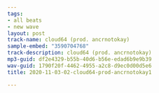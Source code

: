 ```yaml
---
tags:
- all beats
- new wave
layout: post
track-name: cloud64 (prod. ancrnotokay)
sample-embed: "3590704768"
track-description: cloud64 (prod. ancrnotokay)
mp3-guid: df2e4329-b55b-40d6-b56e-edad6b9e9b39
wav-guid: 1790f20f-4462-4955-a2c8-d9ec0d00d5e6
title: 2020-11-03-02-cloud64-prod-ancrnotokay1

---
```


